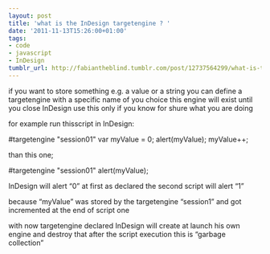 ```yaml
---
layout: post
title: 'what is the InDesign targetengine ? '
date: '2011-11-13T15:26:00+01:00'
tags:
- code
- javascript
- InDesign
tumblr_url: http://fabiantheblind.tumblr.com/post/12737564299/what-is-the-indesign-targetengine
---
```

if you want to store something e.g. a value or a string
 you can define a targetengine with a specific name of you choice
 this engine will exist until you close InDesign
 use this only if you know for shure what you are doing

for example run thisscript in InDesign:

#targetengine "session01"
var myValue = 0;
alert(myValue);
myValue++;


than this one;

#targetengine "session01"
alert(myValue);


InDesign will alert “0” at first as declared
 the second script will alert “1”

because “myValue” was stored by the targetengine “session1”
 and got incremented at the end of script one

with now targetengine declared InDesign will create at launch his own engine
 and destroy that after the script execution
 this is “garbage collection”
